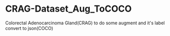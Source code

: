 # CRAG-Dataset_Aug_ToCOCO
Colorectal Adenocarcinoma Gland(CRAG) to do some augment and it's label convert to json(COCO)
